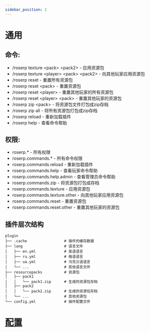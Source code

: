 ```yaml
---
sidebar_position: 2
---
```


# 通用    

## 命令:
* /roserp texture \<pack\> \<pack2\> - 应用资源包
* /roserp texture \<player\> \<pack\> \<pack2\> - 向其他玩家应用资源包
* /roserp reset - 重置所有资源包
* /roserp reset \<pack\> - 重置资源包
* /roserp reset \<player\> - 重置其他玩家的所有资源包
* /roserp reset \<player\> \<pack\> - 重置其他玩家的资源包
* /roserp zip \<pack\> - 将资源包文件打包成zip存档
* /roserp zip all - 将所有资源包打包成zip存档
* /roserp reload - 重新加载插件
* /roserp help - 查看命令帮助

## 权限:
* roserp.* - 所有权限
* roserp.commands.* - 所有命令权限
* roserp.commands.reload - 重新加载插件
* roserp.commands.help - 查看玩家命令帮助
* roserp.commands.help.admin - 查看管理员命令帮助
* roserp.commands.zip - 将资源包打包成存档
* roserp.commands.texture - 应用资源包
* roserp.commands.texture.other - 向其他玩家应用资源包
* roserp.commands.reset - 重置资源包
* roserp.commands.reset.other - 重置其他玩家的资源包

## 插件层次结构
```
plugin
├── .cache                 # 插件的缓存数据
├── lang                   # 语言文件
│   ├── en.yml             # 英语语言
│   ├── ru.yml             # 俄语语言
│   ├── ua.yml             # 乌克兰语语言
│   └── ...                # 其他语言文件
├── resourcepacks          # 资源包
│   ├── pack1
│   │   └── pack1.zip      # 生成的资源包存档
│   ├── pack2
│   │   └── pack2.zip      # 生成的资源包存档
│   └── ...                # 其他资源包
└── config.yml             # 插件配置文件
```

# [配置](https://github.com/ladakx/RoseResourcepack/wiki/Config)